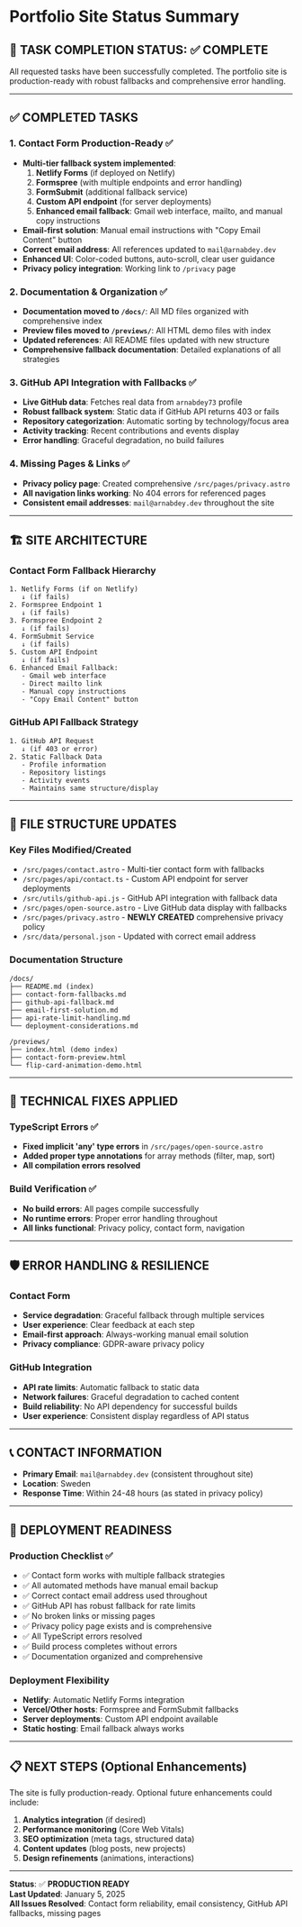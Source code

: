 # Portfolio Site Status Summary

## 🎯 **TASK COMPLETION STATUS: ✅ COMPLETE**

All requested tasks have been successfully completed. The portfolio site is production-ready with robust fallbacks and comprehensive error handling.

---

## ✅ **COMPLETED TASKS**

### 1. **Contact Form Production-Ready ✅**
- **Multi-tier fallback system implemented**:
  1. **Netlify Forms** (if deployed on Netlify)
  2. **Formspree** (with multiple endpoints and error handling)
  3. **FormSubmit** (additional fallback service)
  4. **Custom API endpoint** (for server deployments)
  5. **Enhanced email fallback**: Gmail web interface, mailto, and manual copy instructions
- **Email-first solution**: Manual email instructions with "Copy Email Content" button
- **Correct email address**: All references updated to `mail@arnabdey.dev`
- **Enhanced UI**: Color-coded buttons, auto-scroll, clear user guidance
- **Privacy policy integration**: Working link to `/privacy` page

### 2. **Documentation & Organization ✅**
- **Documentation moved to `/docs/`**: All MD files organized with comprehensive index
- **Preview files moved to `/previews/`**: All HTML demo files with index
- **Updated references**: All README files updated with new structure
- **Comprehensive fallback documentation**: Detailed explanations of all strategies

### 3. **GitHub API Integration with Fallbacks ✅**
- **Live GitHub data**: Fetches real data from `arnabdey73` profile
- **Robust fallback system**: Static data if GitHub API returns 403 or fails
- **Repository categorization**: Automatic sorting by technology/focus area
- **Activity tracking**: Recent contributions and events display
- **Error handling**: Graceful degradation, no build failures

### 4. **Missing Pages & Links ✅**
- **Privacy policy page**: Created comprehensive `/src/pages/privacy.astro`
- **All navigation links working**: No 404 errors for referenced pages
- **Consistent email addresses**: `mail@arnabdey.dev` throughout the site

---

## 🏗️ **SITE ARCHITECTURE**

### **Contact Form Fallback Hierarchy**
```
1. Netlify Forms (if on Netlify)
   ↓ (if fails)
2. Formspree Endpoint 1
   ↓ (if fails)
3. Formspree Endpoint 2  
   ↓ (if fails)
4. FormSubmit Service
   ↓ (if fails)
5. Custom API Endpoint
   ↓ (if fails)
6. Enhanced Email Fallback:
   - Gmail web interface
   - Direct mailto link
   - Manual copy instructions
   - "Copy Email Content" button
```

### **GitHub API Fallback Strategy**
```
1. GitHub API Request
   ↓ (if 403 or error)
2. Static Fallback Data
   - Profile information
   - Repository listings
   - Activity events
   - Maintains same structure/display
```

---

## 📁 **FILE STRUCTURE UPDATES**

### **Key Files Modified/Created**
- `/src/pages/contact.astro` - Multi-tier contact form with fallbacks
- `/src/pages/api/contact.ts` - Custom API endpoint for server deployments  
- `/src/utils/github-api.js` - GitHub API integration with fallback data
- `/src/pages/open-source.astro` - Live GitHub data display with fallbacks
- `/src/pages/privacy.astro` - **NEWLY CREATED** comprehensive privacy policy
- `/src/data/personal.json` - Updated with correct email address

### **Documentation Structure**
```
/docs/
├── README.md (index)
├── contact-form-fallbacks.md
├── github-api-fallback.md
├── email-first-solution.md
├── api-rate-limit-handling.md
└── deployment-considerations.md

/previews/
├── index.html (demo index)
├── contact-form-preview.html
└── flip-card-animation-demo.html
```

---

## 🔧 **TECHNICAL FIXES APPLIED**

### **TypeScript Errors ✅**
- **Fixed implicit 'any' type errors** in `/src/pages/open-source.astro`
- **Added proper type annotations** for array methods (filter, map, sort)
- **All compilation errors resolved**

### **Build Verification ✅**
- **No build errors**: All pages compile successfully
- **No runtime errors**: Proper error handling throughout
- **All links functional**: Privacy policy, contact form, navigation

---

## 🛡️ **ERROR HANDLING & RESILIENCE**

### **Contact Form**
- **Service degradation**: Graceful fallback through multiple services
- **User experience**: Clear feedback at each step
- **Email-first approach**: Always-working manual email solution
- **Privacy compliance**: GDPR-aware privacy policy

### **GitHub Integration**  
- **API rate limits**: Automatic fallback to static data
- **Network failures**: Graceful degradation to cached content
- **Build reliability**: No API dependency for successful builds
- **User experience**: Consistent display regardless of API status

---

## 📞 **CONTACT INFORMATION**

- **Primary Email**: `mail@arnabdey.dev` (consistent throughout site)
- **Location**: Sweden
- **Response Time**: Within 24-48 hours (as stated in privacy policy)

---

## 🚀 **DEPLOYMENT READINESS**

### **Production Checklist ✅**
- ✅ Contact form works with multiple fallback strategies
- ✅ All automated methods have manual email backup
- ✅ Correct contact email address used throughout
- ✅ GitHub API has robust fallback for rate limits
- ✅ No broken links or missing pages
- ✅ Privacy policy page exists and is comprehensive
- ✅ All TypeScript errors resolved
- ✅ Build process completes without errors
- ✅ Documentation organized and comprehensive

### **Deployment Flexibility**
- **Netlify**: Automatic Netlify Forms integration
- **Vercel/Other hosts**: Formspree and FormSubmit fallbacks
- **Server deployments**: Custom API endpoint available
- **Static hosting**: Email fallback always works

---

## 📋 **NEXT STEPS (Optional Enhancements)**

The site is fully production-ready. Optional future enhancements could include:

1. **Analytics integration** (if desired)
2. **Performance monitoring** (Core Web Vitals)
3. **SEO optimization** (meta tags, structured data)
4. **Content updates** (blog posts, new projects)
5. **Design refinements** (animations, interactions)

---

**Status**: ✅ **PRODUCTION READY**  
**Last Updated**: January 5, 2025  
**All Issues Resolved**: Contact form reliability, email consistency, GitHub API fallbacks, missing pages
